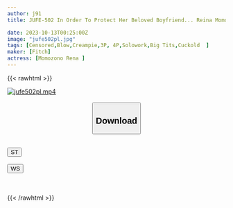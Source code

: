 ```yaml
---
author: j91
title: JUFE-502 In Order To Protect Her Beloved Boyfriend... Reina Momozono, A Part-time Worker With Huge Breasts, Became A Sex Slave At The Store Manager's Command And Fell Into Orgasm After Being Trained To Cum Inside An Aphrodisiac.

date: 2023-10-13T00:25:00Z
image: "jufe502pl.jpg"
tags: [Censored,Blow,Creampie,3P, 4P,Solowork,Big Tits,Cuckold	]
maker: [Fitch]
actress: [Momozono Rena ]
---
```



{{< rawhtml >}}

<div class="video" data-videoid="Xgj7BZb8D7Iz3j">
    <a href="javascript:;">
        <img src="https://my.j91.asia/posts/jufe502pl/jufe502pl.jpg" width="WIDTH" height="HEIGHT" alt="jufe502pl.mp4" loading="lazy">
    </a>
</div>

<script type="text/javascript" src="https://j91.asia/asset/on-demand-st.js"></script>

<br>
  <link rel="stylesheet" href="https://j91.asia/asset/bs5.css">
  
  <center>
  <button class="btn btn-primary" type="button" data-bs-toggle="collapse" data-bs-target=".multi-collapse" aria-expanded="false" aria-controls="multiCollapseExample1 multiCollapseExample2"><h2>Download</h2></button></center>
</p>
<div class="row">
  <div class="col">
    <div class="collapse multi-collapse" id="multiCollapseExample1">
      <div class="card card-body">
	      	      <br>
<div class="buttons">  
<a href="https://streamtape.to/v/Xgj7BZb8D7Iz3j"><button class="btn-hover color-3"><i class="fa fa-download"></i> ST</button></a></div>
    </div>
  </div>
</div>
  <div class="col">
    <div class="collapse multi-collapse" id="multiCollapseExample2">
      <div class="card card-body">
	      <br>
<div class="buttons">
    <a href="https://wolfstream.tv/bn0dnkv2gdhr"><button class="btn-hover color-9"><i class="fa fa-download"></i> WS</button></a></div>
<br><br>
      </div>
    </div>
  </div>
</div>

{{< /rawhtml >}}

